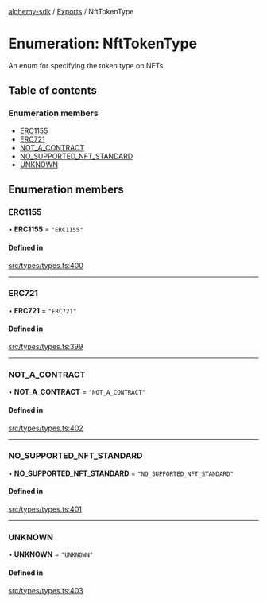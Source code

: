 [alchemy-sdk](../README.md) / [Exports](../modules.md) / NftTokenType

# Enumeration: NftTokenType

An enum for specifying the token type on NFTs.

## Table of contents

### Enumeration members

- [ERC1155](NftTokenType.md#erc1155)
- [ERC721](NftTokenType.md#erc721)
- [NOT\_A\_CONTRACT](NftTokenType.md#not_a_contract)
- [NO\_SUPPORTED\_NFT\_STANDARD](NftTokenType.md#no_supported_nft_standard)
- [UNKNOWN](NftTokenType.md#unknown)

## Enumeration members

### ERC1155

• **ERC1155** = `"ERC1155"`

#### Defined in

[src/types/types.ts:400](https://github.com/alchemyplatform/alchemy-sdk-js/blob/4a7f568/src/types/types.ts#L400)

___

### ERC721

• **ERC721** = `"ERC721"`

#### Defined in

[src/types/types.ts:399](https://github.com/alchemyplatform/alchemy-sdk-js/blob/4a7f568/src/types/types.ts#L399)

___

### NOT\_A\_CONTRACT

• **NOT\_A\_CONTRACT** = `"NOT_A_CONTRACT"`

#### Defined in

[src/types/types.ts:402](https://github.com/alchemyplatform/alchemy-sdk-js/blob/4a7f568/src/types/types.ts#L402)

___

### NO\_SUPPORTED\_NFT\_STANDARD

• **NO\_SUPPORTED\_NFT\_STANDARD** = `"NO_SUPPORTED_NFT_STANDARD"`

#### Defined in

[src/types/types.ts:401](https://github.com/alchemyplatform/alchemy-sdk-js/blob/4a7f568/src/types/types.ts#L401)

___

### UNKNOWN

• **UNKNOWN** = `"UNKNOWN"`

#### Defined in

[src/types/types.ts:403](https://github.com/alchemyplatform/alchemy-sdk-js/blob/4a7f568/src/types/types.ts#L403)
